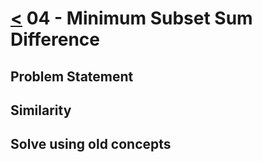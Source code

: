 # [<](./../Readme.md) 04 - Minimum Subset Sum Difference

## Problem Statement


## Similarity

## Solve using old concepts